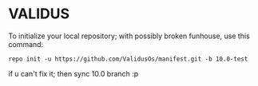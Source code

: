 VALIDUS
========

To initialize your local repository; with possibly broken funhouse, use this command:

	repo init -u https://github.com/ValidusOs/manifest.git -b 10.0-test

if u can't fix it; then sync 10.0 branch :p

